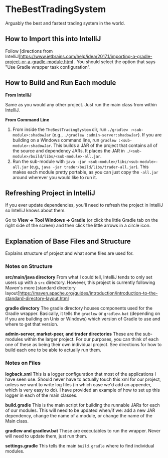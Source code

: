 # TheBestTradingSystem
Arguably the best and fastest trading system in the world.

## How to Import this into IntelliJ

Follow [directions from IntelliJ]https://www.jetbrains.com/help/idea/2017.1/importing-a-gradle-project-or-a-gradle-module.html . You should select the option that says "Use Gradle wrapper task configuration".

## How to Build and Run Each module

**From IntelliJ**

Same as you would any other project. Just run the main class from within IntelliJ.

**From Command Line**

1. From inside the `TheBestTradingSystem` dir, run `./gradlew :<sub-module>:shadowJar` (e.g., `./gradlew :admin-server:shadowJar`). If you are building on a Windows command line, run `gradlew :<sub-module>:shadowJar`. This builds a JAR of the project that contains all of the source and dependency JARs. It places the JAR in `./<sub-module>/build/libs/<sub-module>-all.jar`.
2. Run the sub-module with `java -jar <sub-module>/libs/<sub-module>-all.jar` (e.g., `java -jar trader/build/libs/trader-all.jar`). This makes each module pretty portable, as you can just copy the `-all.jar` around wherever you would like to run it.

## Refreshing Project in IntelliJ

If you ever update dependencies, you'll need to refresh the project in IntelliJ so IntelliJ knows about them.

Go to __View -> Tool Windows -> Gradle__ (or click the little Gradle tab on the right side of the screen) and then click the little arrows in a circle icon.

## Explanation of Base Files and Structure

Explains structure of project and what some files are used for.

### Notes on Structure

**src/main/java directory** From what I could tell, IntelliJ tends to only set users up with a `src` directory. However, this project is currently following Maven's more [standard directory layout]https://maven.apache.org/guides/introduction/introduction-to-the-standard-directory-layout.html

**gradle directory** The gradle directory houses components used for the Gradle wrapper. Basically, it tells the `gradlew` or `gradlew.bat` (depending on if you are building on Unix or Windows) which version of Gradle to use and where to get that version.

**admin-server, market-peer, and trader directories** These are the sub-modules within the larger project. For our purposes, you can think of each one of these as being their own individual project. See directions for how to build each one to be able to actually run them.

### Notes on Files

**logback.xml** This is a logger configuration that most of the applications I have seen use. Should never have to actually touch this xml for our project, unless we want to write log files (in which case we'd add an appender, which is very easy to do). I have provided an example of how to set up this logger in each of the main classes.

**build.gradle** This is the main script for building the runnable JARs for each of our modules. This will need to be updated when/if we: add a new JAR dependency, change the name of a module, or change the name of the Main class.

**gradlew and gradlew.bat** These are executables to run the wrapper. Never will need to update them, just run them.

**settings.gradle** This tells the main `build.gradle` where to find individual modules.
